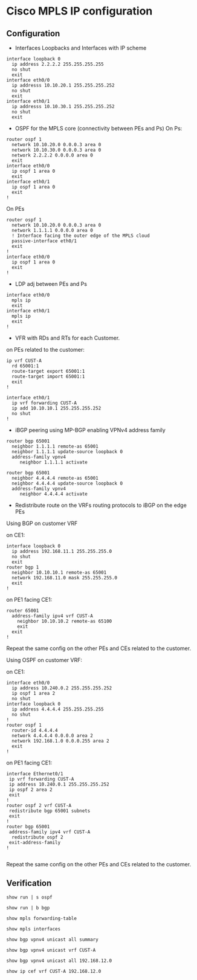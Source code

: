 # Cisco MPLS IP configuration

## Configuration

- Interfaces Loopbacks and Interfaces with IP scheme
```
interface loopback 0
  ip address 2.2.2.2 255.255.255.255
  no shut
  exit
interface eth0/0
  ip addresss 10.10.20.1 255.255.255.252
  no shut
  exit
interface eth0/1
  ip addresss 10.10.30.1 255.255.255.252
  no shut
  exit
```


- OSPF for the MPLS core (connectivity between PEs and Ps)
On Ps:
```
router ospf 1
  network 10.10.20.0 0.0.0.3 area 0
  network 10.10.30.0 0.0.0.3 area 0
  network 2.2.2.2 0.0.0.0 area 0
  exit
interface eth0/0
  ip ospf 1 area 0
  exit
interface eth0/1
  ip ospf 1 area 0
  exit
!
```

On PEs
```
router ospf 1
  network 10.10.20.0 0.0.0.3 area 0
  network 1.1.1.1 0.0.0.0 area 0
  ! Interface facing the outer edge of the MPLS cloud
  passive-interface eth0/1 
  exit
!
interface eth0/0
  ip ospf 1 area 0
  exit
!
```

- LDP adj between PEs and Ps

```
interface eth0/0
  mpls ip
  exit
interface eth0/1
  mpls ip
  exit
!
```

- VFR with RDs and RTs for each Customer.

on PEs related to the customer:
```
ip vrf CUST-A
  rd 65001:1
  route-target export 65001:1
  route-target import 65001:1
  exit
!
```

```
interface eth0/1
  ip vrf forwarding CUST-A
  ip add 10.10.10.1 255.255.255.252
  no shut
!
```

- iBGP peering using MP-BGP enabling VPNv4 address family

```
router bgp 65001
  neighbor 1.1.1.1 remote-as 65001
  neighbor 1.1.1.1 update-source loopback 0
  address-family vpnv4
     neighbor 1.1.1.1 activate
```

```
router bgp 65001
  neighbor 4.4.4.4 remote-as 65001
  neighbor 4.4.4.4 update-source loopback 0
  address-family vpnv4
     neighbor 4.4.4.4 activate
```

- Redistribute route on the VRFs routing protocols to iBGP on the edge PEs

Using BGP on customer VRF

on CE1:

```
interface loopback 0
  ip address 192.168.11.1 255.255.255.0
  no shut
  exit
router bgp 1
  neighbor 10.10.10.1 remote-as 65001
  network 192.168.11.0 mask 255.255.255.0
  exit
!
```

on PE1 facing CE1:

```
router 65001
  address-family ipv4 vrf CUST-A
    neighbor 10.10.10.2 remote-as 65100
    exit
  exit
!
```

Repeat the same config on the other PEs and CEs related to the customer.

Using OSPF on customer VRF:

on CE1:
```
interface eth0/0
  ip address 10.240.0.2 255.255.255.252
  ip ospf 1 area 2
  no shut
interface loopback 0
  ip address 4.4.4.4 255.255.255.255
  no shut
!
router ospf 1
  router-id 4.4.4.4
  network 4.4.4.4 0.0.0.0 area 2
  network 192.168.1.0 0.0.0.255 area 2
  exit
!
```

on PE1 facing CE1:
```
interface Ethernet0/1
 ip vrf forwarding CUST-A
 ip address 10.240.0.1 255.255.255.252
 ip ospf 2 area 2
 exit
!
router ospf 2 vrf CUST-A
 redistribute bgp 65001 subnets
 exit
!
router bgp 65001
 address-family ipv4 vrf CUST-A
  redistribute ospf 2
 exit-address-family
!
  
```


Repeat the same config on the other PEs and CEs related to the customer.


## Verification

```
show run | s ospf
```

```
show run | b bgp
```

```
show mpls forwarding-table
```

```
show mpls interfaces
```

```
show bgp vpnv4 unicast all summary
```

```
show bgp vpnv4 unicast vrf CUST-A
```

```
show bgp vpnv4 unicast all 192.168.12.0
```

```
show ip cef vrf CUST-A 192.168.12.0
```

